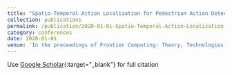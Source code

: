 ```yaml
---
title: "Spatio-Temporal Action Localization for Pedestrian Action Detection"
collection: publications
permalink: /publication/2020-01-01-Spatio-Temporal-Action-Localization-for-Pedestrian-Action-Detection
category: conferences
date: 2020-01-01
venue: 'In the proceedings of Frontier Computing: Theory, Technologies and Applications (FC 2019) 8'
---
```

Use [Google Scholar](https://scholar.google.com/scholar?q=Spatio+Temporal+Action+Localization+for+Pedestrian+Action+Detection){:target="_blank"} for full citation
